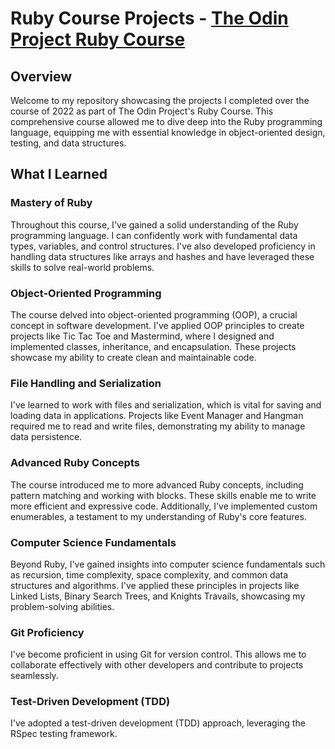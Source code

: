 # Ruby Course Projects - [**The Odin Project Ruby Course**](theodinproject.com/paths/full-stack-ruby-on-rails/courses/ruby)

## Overview
Welcome to my repository showcasing the projects I completed over the course of 2022 as part of The Odin Project's Ruby Course. This comprehensive course allowed me to dive deep into the Ruby programming language, equipping me with essential knowledge in object-oriented design, testing, and data structures.

## What I Learned

### Mastery of Ruby
Throughout this course, I've gained a solid understanding of the Ruby programming language. I can confidently work with fundamental data types, variables, and control structures. I've also developed proficiency in handling data structures like arrays and hashes and have leveraged these skills to solve real-world problems.

### Object-Oriented Programming
The course delved into object-oriented programming (OOP), a crucial concept in software development. I've applied OOP principles to create projects like Tic Tac Toe and Mastermind, where I designed and implemented classes, inheritance, and encapsulation. These projects showcase my ability to create clean and maintainable code.

### File Handling and Serialization
I've learned to work with files and serialization, which is vital for saving and loading data in applications. Projects like Event Manager and Hangman required me to read and write files, demonstrating my ability to manage data persistence.

### Advanced Ruby Concepts
The course introduced me to more advanced Ruby concepts, including pattern matching and working with blocks. These skills enable me to write more efficient and expressive code. Additionally, I've implemented custom enumerables, a testament to my understanding of Ruby's core features.

### Computer Science Fundamentals
Beyond Ruby, I've gained insights into computer science fundamentals such as recursion, time complexity, space complexity, and common data structures and algorithms. I've applied these principles in projects like Linked Lists, Binary Search Trees, and Knights Travails, showcasing my problem-solving abilities.

### Git Proficiency
I've become proficient in using Git for version control. This allows me to collaborate effectively with other developers and contribute to projects seamlessly.

### Test-Driven Development (TDD)
I've adopted a test-driven development (TDD) approach, leveraging the RSpec testing framework.
